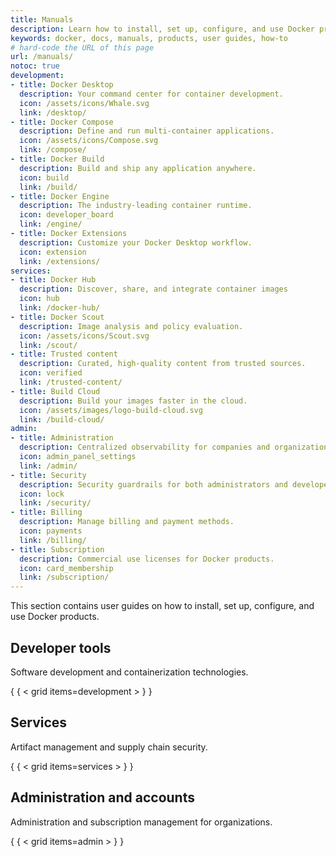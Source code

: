 ```yaml
---
title: Manuals
description: Learn how to install, set up, configure, and use Docker products with this collection of user guides
keywords: docker, docs, manuals, products, user guides, how-to
# hard-code the URL of this page
url: /manuals/
notoc: true
development:
- title: Docker Desktop
  description: Your command center for container development.
  icon: /assets/icons/Whale.svg
  link: /desktop/
- title: Docker Compose
  description: Define and run multi-container applications.
  icon: /assets/icons/Compose.svg
  link: /compose/
- title: Docker Build
  description: Build and ship any application anywhere.
  icon: build
  link: /build/
- title: Docker Engine
  description: The industry-leading container runtime.
  icon: developer_board
  link: /engine/
- title: Docker Extensions
  description: Customize your Docker Desktop workflow.
  icon: extension
  link: /extensions/
services:
- title: Docker Hub
  description: Discover, share, and integrate container images
  icon: hub
  link: /docker-hub/
- title: Docker Scout
  description: Image analysis and policy evaluation.
  icon: /assets/icons/Scout.svg
  link: /scout/
- title: Trusted content
  description: Curated, high-quality content from trusted sources.
  icon: verified
  link: /trusted-content/
- title: Build Cloud
  description: Build your images faster in the cloud.
  icon: /assets/images/logo-build-cloud.svg
  link: /build-cloud/
admin:
- title: Administration
  description: Centralized observability for companies and organizations.
  icon: admin_panel_settings
  link: /admin/
- title: Security
  description: Security guardrails for both administrators and developers.
  icon: lock
  link: /security/
- title: Billing
  description: Manage billing and payment methods.
  icon: payments
  link: /billing/
- title: Subscription
  description: Commercial use licenses for Docker products.
  icon: card_membership
  link: /subscription/
---
```


This section contains user guides on how to install, set up, configure, and use
Docker products.

## Developer tools

Software development and containerization technologies.

{ { < grid items=development > } }

## Services

Artifact management and supply chain security.

{ { < grid items=services > } }

## Administration and accounts

Administration and subscription management for organizations.

{ { < grid items=admin > } }
